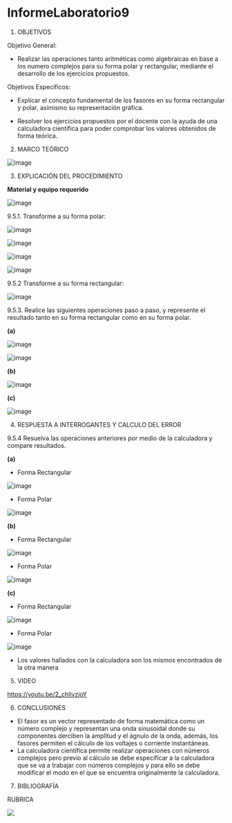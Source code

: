 # InformeLaboratorio9

1. OBJETIVOS

Objetivo General:

* Realizar las operaciones tanto aritméticas como algebraicas en base a los numero complejos para su forma polar y rectangular, mediante el desarrollo de los ejercicios propuestos. 

Objetivos Específicos:  

* Explicar el concepto fundamental de los fasores en su forma rectangular y polar, asimismo su representación gráfica.

* Resolver los ejercicios propuestos por el docente con la ayuda de una calculadora científica para poder comprobar los valores obtenidos de forma teórica. 

2. MARCO TEÓRICO 

![image](https://user-images.githubusercontent.com/93733175/155750640-7eb26212-5d99-4c29-b148-2e37b371aa2d.png)

3. EXPLICACIÓN DEL PROCEDIMIENTO

**Material y equipo requerido**

![image](https://user-images.githubusercontent.com/93734334/155430840-4e60ffb7-ce91-4ead-82d4-0edcb62583e5.png)

9.5.1. Transforme a su forma polar:

![image](https://user-images.githubusercontent.com/93734334/155607989-149107ec-e21b-4933-8e68-038bfdd18650.png)

![image](https://user-images.githubusercontent.com/93734334/155608396-e1f50647-b7ef-42e3-9542-3582e074d5fd.png)

![image](https://user-images.githubusercontent.com/93734334/155607528-7d3c482f-2ae3-4d78-8dfd-25e6f412551d.png)

![image](https://user-images.githubusercontent.com/93734334/155606213-a63f50eb-be5b-4875-88fa-8f2c4fd6a475.png)

9.5.2 Transforme a su forma rectangular:

![image](https://user-images.githubusercontent.com/93734334/155452142-b9bc24f3-9238-4cce-9ab8-2d90ba36db0f.png)

9.5.3. Realice las siguientes operaciones paso a paso, y represente el resultado tanto en su
forma rectangular como en su forma polar.

**(a)**

![image](https://user-images.githubusercontent.com/93734334/155605769-507fd8ff-9f32-471b-aeaf-020364a92cdf.png)

![image](https://user-images.githubusercontent.com/93734334/155605829-0bbc136d-1c40-4aee-b398-7326c3a7c20c.png)

**(b)**

![image](https://user-images.githubusercontent.com/93734334/155460931-e3005f07-2851-4dad-b8a5-c69402958568.png)

**(c)**

![image](https://user-images.githubusercontent.com/93734334/155464170-7ccc3e34-d079-4760-ab36-90f422f739a5.png)

4. RESPUESTA A INTERROGANTES Y CALCULO DEL ERROR

9.5.4 Resuelva las operaciones anteriores por medio de la calculadora y compare
resultados.

**(a)**

* Forma Rectangular

![image](https://user-images.githubusercontent.com/93734334/155452796-0b3f7242-cc2d-42cd-b40d-4a4abf1f61c6.png)

* Forma Polar

![image](https://user-images.githubusercontent.com/93734334/155452941-e749ac5d-a486-43f6-adf2-73b159844fae.png)

**(b)**

* Forma Rectangular

![image](https://user-images.githubusercontent.com/93734334/155453297-94dcf084-fece-4207-a984-45610aeb3ea8.png)

* Forma Polar

![image](https://user-images.githubusercontent.com/93734334/155453364-2835a0ed-4097-4035-8900-4ba4e22c913e.png)

**(c)**

* Forma Rectangular

![image](https://user-images.githubusercontent.com/93734334/155453500-230ffaf7-1d78-4c03-ae93-82a981403acb.png)

* Forma Polar

![image](https://user-images.githubusercontent.com/93734334/155453538-f323dc40-eec2-4701-b079-66d34fec9fae.png)

* Los valores hallados con la calculadora son los mismos encontrados de la otra manera

5. VIDEO

https://youtu.be/2_chIivzjoY

6. CONCLUSIONES
* El fasor es un vector representado de forma matemática como un número complejo y representan una onda sinusoidal donde su componentes derciben la amplitud y el ágnulo de la onda, además, los fasores permiten el cálculo de los voltajes o corriente instantáneas.
* La calculadora científica permite realizar operaciones con números complejos pero previo al cálculo se debe especificar a la calculadora que se va a trabajar con números complejos y para ello se debe modificar el modo en el que se encuentra originalmente la calculadora.

7. BIBLIOGRAFÍA

RUBRICA

![](https://github.com/doalulema/InformeLaboratorio/blob/main/Laboratorio.png)
